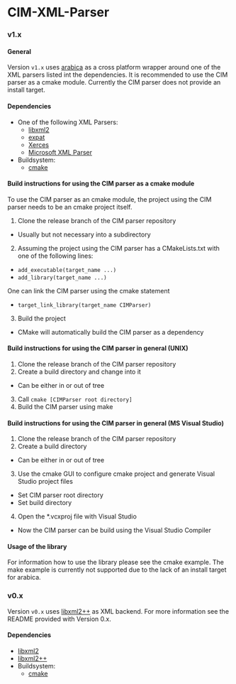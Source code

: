 CIM-XML-Parser
==============

### v1.x
#### General
Version `v1.x` uses [arabica](http://www.jezuk.co.uk/cgi-bin/view/arabica) as a cross platform wrapper around one of the XML parsers listed int the dependencies.
It is recommended to use the CIM parser as a cmake module.
Currently the CIM parser does not provide an install target.

#### Dependencies
+ One of the following XML Parsers:
  + [libxml2](http://www.xmlsoft.org/)
  + [expat](http://expat.sourceforge.net/)
  + [Xerces](http://xerces.apache.org/xerces-c/)
  + [Microsoft XML Parser](https://support.microsoft.com/en-en/help/324460)
+ Buildsystem:
  + [cmake](https://cmake.org/)

#### Build instructions for using the CIM parser as a cmake module
To use the CIM parser as an cmake module, the project using the CIM parser needs to be an cmake project itself.

1. Clone the release branch of the CIM parser repository
  + Usually but not necessary into a subdirectory
2. Assuming the project using the CIM parser has a CMakeLists.txt with one of the following lines:
  + `add_executable(target_name ...)`
  + `add_library(target_name ...)`

  One can link the CIM parser using the cmake statement
  + `target_link_library(target_name CIMParser)`
3. Build the project
  + CMake will automatically build the CIM parser as a dependency


#### Build instructions for using the CIM parser in general (UNIX)
1. Clone the release branch of the CIM parser repository
2. Create a build directory and change into it
  + Can be either in or out of tree
3. Call `cmake [CIMParser root directory]`
4. Build the CIM parser using make

#### Build instructions for using the CIM parser in general (MS Visual Studio)
1. Clone the release branch of the CIM parser repository
2. Create a build directory
  + Can be either in or out of tree
3. Use the cmake GUI to configure cmake project and generate Visual Studio project files
  + Set CIM parser root directory
  + Set build directory
4. Open the *.vcxproj file with Visual Studio
  + Now the CIM parser can be build using the Visual Studio Compiler

#### Usage of the library
For information how to use the library please see the cmake example. The make example is currently not supported due to the lack of an install target for arabica.

### v0.x
Version `v0.x` uses [libxml2++](http://libxmlplusplus.sourceforge.net/) as XML backend. For more information see the README provided with Version 0.x.

#### Dependencies
+ [libxml2](http://www.xmlsoft.org/)
+ [libxml2++](http://libxmlplusplus.sourceforge.net/)
+ Buildsystem:
  + [cmake](https://cmake.org/)
